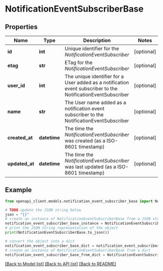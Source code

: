 # NotificationEventSubscriberBase


## Properties

Name | Type | Description | Notes
------------ | ------------- | ------------- | -------------
**id** | **int** | Unique identifier for the *NotificationEventSubscriber* | [optional] 
**etag** | **str** | ETag for the *NotificationEventSubscriber* | [optional] 
**user_id** | **int** | The unique identifier for a User added as a notification event subscriber to the NotificationEventSubscriber | [optional] 
**name** | **str** | The User name added as a notification event subscriber to the NotificationEventSubscriber | [optional] 
**created_at** | **datetime** | The time the *NotificationEventSubscriber* was created (as a ISO-8601 timestamp) | [optional] 
**updated_at** | **datetime** | The time the *NotificationEventSubscriber* was last updated (as a ISO-8601 timestamp) | [optional] 

## Example

```python
from openapi_client.models.notification_event_subscriber_base import NotificationEventSubscriberBase

# TODO update the JSON string below
json = "{}"
# create an instance of NotificationEventSubscriberBase from a JSON string
notification_event_subscriber_base_instance = NotificationEventSubscriberBase.from_json(json)
# print the JSON string representation of the object
print(NotificationEventSubscriberBase.to_json())

# convert the object into a dict
notification_event_subscriber_base_dict = notification_event_subscriber_base_instance.to_dict()
# create an instance of NotificationEventSubscriberBase from a dict
notification_event_subscriber_base_from_dict = NotificationEventSubscriberBase.from_dict(notification_event_subscriber_base_dict)
```
[[Back to Model list]](../README.md#documentation-for-models) [[Back to API list]](../README.md#documentation-for-api-endpoints) [[Back to README]](../README.md)


